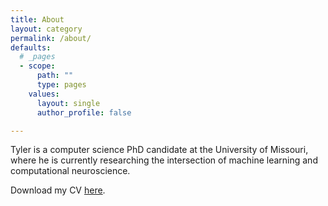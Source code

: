 ```yaml
---
title: About
layout: category
permalink: /about/
defaults:
  # _pages
  - scope:
      path: ""
      type: pages
    values:
      layout: single
      author_profile: false

---
```


Tyler is a computer science PhD candidate at the University of Missouri, where he is currently researching the intersection of machine learning and computational neuroscience.

Download my CV [here](/assets/Tyler_Banks_CV_Latest.pdf).
